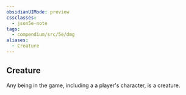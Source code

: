```yaml
---
obsidianUIMode: preview
cssclasses:
  - json5e-note
tags:
  - compendium/src/5e/dmg
aliases:
  - Creature
---
```

## Creature

Any being in the game, including a a player's character, is a creature.